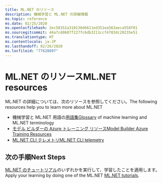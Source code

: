 ```yaml
---
title: ML.NET のリソース
description: 機械学習と ML.NET の詳細情報
ms.topic: reference
ms.date: 02/25/2020
ms.openlocfilehash: 2ec58352a310130d6611ed351ea563aeca558f01
ms.sourcegitcommit: 44a7cd8687f227fc6db3211ccf4783dc20235e51
ms.translationtype: HT
ms.contentlocale: ja-JP
ms.lasthandoff: 02/26/2020
ms.locfileid: "77628697"
---
```

# <a name="mlnet-resources"></a><span data-ttu-id="9d499-103">ML.NET のリソース</span><span class="sxs-lookup"><span data-stu-id="9d499-103">ML.NET resources</span></span>

<span data-ttu-id="9d499-104">ML.NET の詳細については、次のリソースを参照してください。</span><span class="sxs-lookup"><span data-stu-id="9d499-104">The following resources help you to learn more about ML.NET</span></span>

- <span data-ttu-id="9d499-105">機械学習と ML.NET 用語の[用語集](glossary.md)</span><span class="sxs-lookup"><span data-stu-id="9d499-105">[Glossary](glossary.md) of machine learning and ML.NET terminology</span></span>
- [<span data-ttu-id="9d499-106">モデル ビルダーの Azure トレーニング リソース</span><span class="sxs-lookup"><span data-stu-id="9d499-106">Model Builder Azure Training Resources</span></span>](azure-training-concepts-model-builder.md)
- [<span data-ttu-id="9d499-107">ML.NET CLI テレメトリ</span><span class="sxs-lookup"><span data-stu-id="9d499-107">ML.NET CLI telemetry</span></span>](ml-net-cli-telemetry.md)

## <a name="next-steps"></a><span data-ttu-id="9d499-108">次の手順</span><span class="sxs-lookup"><span data-stu-id="9d499-108">Next Steps</span></span>

<span data-ttu-id="9d499-109">[ML.NET のチュートリアル](../tutorials/index.md)のいずれかを実行して、学習したことを適用します。</span><span class="sxs-lookup"><span data-stu-id="9d499-109">Apply your learning by doing one of the ML.NET [ML.NET tutorials](../tutorials/index.md).</span></span>
